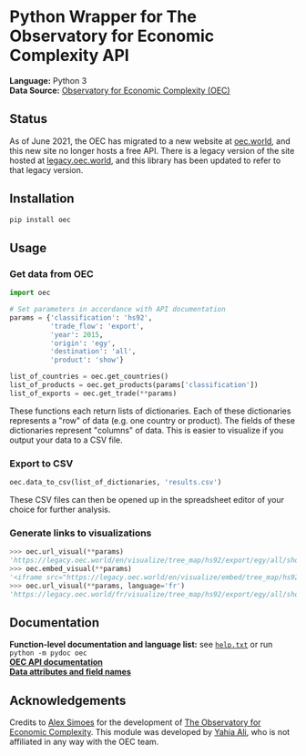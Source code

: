 # Python Wrapper for The Observatory for Economic Complexity API

**Language:** Python 3  
**Data Source:** [Observatory for Economic Complexity (OEC)](https://legacy.oec.world/en/resources/data/)

## Status

As of June 2021, the OEC has migrated to a new website at [oec.world](https://oec.world/), and this new site no longer hosts a free API. There is a legacy version of the site hosted at [legacy.oec.world](https://legacy.oec.world/en/), and this library has been updated to refer to that legacy version.

## Installation

```bash
pip install oec
```

## Usage

### Get data from OEC

```python
import oec

# Set parameters in accordance with API documentation
params = {'classification': 'hs92',
          'trade_flow': 'export',
          'year': 2015,
          'origin': 'egy',
          'destination': 'all',
          'product': 'show'}

list_of_countries = oec.get_countries()
list_of_products = oec.get_products(params['classification'])
list_of_exports = oec.get_trade(**params)
```

These functions each return lists of dictionaries. Each of these dictionaries represents a "row" of data (e.g. one country or product). The fields of these dictionaries represent "columns" of data. This is easier to visualize if you output your data to a CSV file.

### Export to CSV

```python
oec.data_to_csv(list_of_dictionaries, 'results.csv')
```

These CSV files can then be opened up in the spreadsheet editor of your choice for further analysis.

### Generate links to visualizations

```python
>>> oec.url_visual(**params)
'https://legacy.oec.world/en/visualize/tree_map/hs92/export/egy/all/show/2015/'
>>> oec.embed_visual(**params)
'<iframe src="https://legacy.oec.world/en/visualize/embed/tree_map/hs92/export/egy/all/show/2015/" width=930 height=400></iframe>'
>>> oec.url_visual(**params, language='fr')
'https://legacy.oec.world/fr/visualize/tree_map/hs92/export/egy/all/show/2015/'
```

## Documentation

**Function-level documentation and language list:** see [`help.txt`](https://github.com/yahiaali/oec/blob/master/help.txt) or run `python -m pydoc oec`  
**[OEC API documentation](https://legacy.oec.world/api/)**  
**[Data attributes and field names](https://github.com/alexandersimoes/oec/wiki/Attributes)**

## Acknowledgements

Credits to [Alex Simoes](https://github.com/alexandersimoes) for the development of [The Observatory for Economic Complexity](https://legacy.oec.world/en/). This module was developed by [Yahia Ali](https://github.com/yahiaali), who is not affiliated in any way with the OEC team.
